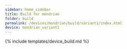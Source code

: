 ```yaml
---
sidebar: home_sidebar
title: Build for mondrian
folder: build
permalink: /devices/mondrian/build/variant1/index.html
device: mondrian_variant1
---
```

{% include templates/device_build.md %}
